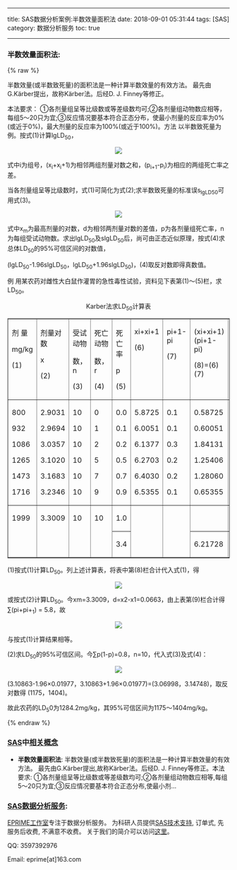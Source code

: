 
---
title: SAS数据分析案例:半数效量面积法
date: 2018-09-01 05:31:44
tags: [SAS]
category: 数据分析服务
toc: true

---



<span></span>
<!-- more -->



### 半数效量面积法:

{% raw %}
<div class="p1">半数效量(或半数致死量)的面积法是一种计算半数效量的有效方法。 最先由G.Kärber提出，故称Kärber法。后经D. J. Finney等修正。
<p>本法要求： ①各剂量组呈等比级数或等差级数均可;②各剂量组动物数应相等，每组5～20只为宜;③反应情况要基本符合正态分布，使最小剂量的反应率为0%(或近于0%)，最大剂量的反应率为100%(或近于100%)。方法 以半数致死量为例。按式(1)计算lgLD<sub>50</sub>，</p><p align="center"><img imgpath="/CRFDPIC/R200612059/R200612059.0203.1.png" align="absmiddle" src="/CRFDPIC/R200612059/R200612059.0203.1.gif"></p>
式中i为组号，(x<sub>i</sub>+x<sub>i</sub>+1)为相邻两组剂量对数之和，(p<sub>i+1</sub>-p<sub>i</sub>)为相应的两组死亡率之差。
<p>当各剂量组呈等比级数时，式(1)可简化为式(2);求半数致死量的标准误s<sub>lgLD</sub><sub>50</sub>可用式(3)。</p><p align="center"><img imgpath="/CRFDPIC/R200612059/R200612059.0203.4.png" align="absmiddle" src="/CRFDPIC/R200612059/R200612059.0203.4.gif"></p>
式中x<sub>m</sub>为最高剂量的对数，d为相邻两剂量对数的差值，p为各剂量组死亡率，n为每组受试动物数。求出lgLD<sub>50</sub>及slgLD<sub>50</sub>后，尚可由正态近似原理，按式(4)求总体LD<sub>50</sub>的95%可信区间的对数值，
<p>(lgLD<sub>50</sub>-1.96slgLD<sub>50</sub>，lgLD<sub>50</sub>+1.96slgLD<sub>50</sub>)，(4)取反对数即得真数值。
</p><p>例 用某农药对雌性大白鼠作灌胃的急性毒性试验，资料见下表第(1)～(5)栏，求LD<sub>50</sub>。
</p><p></p><p align="center">Karber法求LD<sub>50</sub>计算表</p>
<p></p><p align="center"></p><div class="dtable"><table imgpath="/CRFDPIC/R200612059/R200612059.0203.7.png" class="viewtb" border="1"><tr valign="top"><td class="viewtd">
剂 量<br>
mg/kg<br>
(1)</td><td class="viewtd">
剂量对数<br>
x<br>
(2)</td><td class="viewtd">
受试动物<br>
数，n<br>
(3)</td><td class="viewtd">
死亡动物<br>
数，r<br>
(4)</td><td class="viewtd">
死亡率<br>
p<br>
(5)</td><td class="viewtd">
xi+xi+1<br>
(6)</td><td class="viewtd">
pi+1-pi<br>
(7)</td><td class="viewtd">
(xi+xi+1)(pi+1-pi)<br>
(8)=(6)(7)</td><td class="viewtd">
pi+pi+1<br>
(9)</td></tr><tr valign="top"><td class="viewtd">
800<br>
932<br>
1086<br>
1265<br>
1473<br>
1716</td><td class="viewtd">
2.9031<br>
2.9694<br>
3.0357<br>
3.1020<br>
3.1683<br>
3.2346</td><td class="viewtd">
10<br>
10<br>
10<br>
10<br>
10<br>
10</td><td class="viewtd">
0<br>
1<br>
2<br>
5<br>
7<br>
9</td><td class="viewtd">
0.0<br>
0.1<br>
0.2<br>
0.5<br>
0.7<br>
0.9</td><td class="viewtd">
5.8725<br>
6.0051<br>
6.1377<br>
6.2703<br>
6.4030<br>
6.5355</td><td class="viewtd">
0.1<br>
0.1<br>
0.3<br>
0.2<br>
0.2<br>
0.1</td><td class="viewtd">
0.58725<br>
0.60051<br>
1.84131<br>
1.25406<br>
1.28060<br>
0.65355</td><td class="viewtd">
0.1<br>
0.3<br>
0.7<br>
1.2<br>
1.6<br>
1.9</td></tr><tr valign="top"><td class="viewtd" rowspan="2">
1999</td><td class="viewtd" rowspan="2">
3.3009</td><td class="viewtd" rowspan="2">
10</td><td class="viewtd" rowspan="2">
10</td><td class="viewtd">
1.0</td><td class="viewtd" rowspan="2">　</td><td class="viewtd" rowspan="2">　</td><td class="viewtd">　</td><td class="viewtd">　</td></tr><tr valign="top"><td class="viewtd">
3.4</td><td class="viewtd">
6.21728</td><td class="viewtd">
5.8</td></tr></table></div>
<p>(1)按式(1)计算LD<sub>50</sub>。列上述计算表，将表中第(8)栏合计代入式(1)，得</p><p align="center"><img imgpath="/CRFDPIC/R200612059/R200612059.0203.9.png" align="absmiddle" src="/CRFDPIC/R200612059/R200612059.0203.9.gif"></p>
<p>或按式(2)计算LD<sub>50</sub>。今xm=3.3009，d=x2-x1=0.0663，由上表第(9)栏合计得∑(pi+pi+<sub>1</sub>) = 5.8，故</p><p align="center"><img imgpath="/CRFDPIC/R200612059/R200612059.0203.11.png" align="absmiddle" src="/CRFDPIC/R200612059/R200612059.0203.11.gif"></p>
<p>与按式(1)计算结果相等。
</p><p>(2)求LD<sub>50</sub>的95%可信区间。今∑p(1-p)=0.8，n=10，代入式(3)及式(4)：</p><p align="center"><img imgpath="/CRFDPIC/R200612059/R200612059.0203.13.png" align="absmiddle" src="/CRFDPIC/R200612059/R200612059.0203.13.gif"></p>
<p>(3.10863-1.96×0.01977，3.10863+1.96×0.01977)=(3.06998，3.14748)，取反对数得 (1175，1404)。
</p><p>故此农药的LD<sub>5</sub>0为1284.2mg/kg，其95%可信区间为1175～1404mg/kg。</p></div>
{% endraw %}



### [SAS](/tags/SAS/)中[相关概念](/categories/数据分析服务)

- **半数效量面积法**: 半数效量(或半数致死量)的面积法是一种计算半数效量的有效方法。 最先由G.Kärber提出,故称Kärber法。后经D. J. Finney等修正。本法要求: ①各剂量组呈等比级数或等差级数均可;②各剂量组动物数应相等,每组5～20只为宜;③反应情况要基本符合正态分布,使最小剂...




### [SAS](/tags/SAS/)[数据分析服务](/categories/数据分析服务/):
[EPRIME工作室](http://eprime.cn/)专注于数据分析服务。
为科研人员提供[SAS技术支持](http://eprime.cn/2018/08/18/EPRIME工作室SAS代做服务详情/), 订单式, 先服务后收费, 不满意不收费。
关于我们的简介可以访问[这里](http://eprime.cn/2018/08/17/关于EPRIME工作室/)。

QQ: 3597392976

Email: eprime[at]163.com


